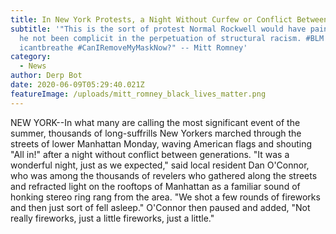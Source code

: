```yaml
---
title: In New York Protests, a Night Without Curfew or Conflict Between Generations
subtitle: '"This is the sort of protest Normal Rockwell would have painted had
  he not been complicit in the perpetuation of structural racism. #BLM #
  icantbreathe #CanIRemoveMyMaskNow?" -- Mitt Romney'
category:
  - News
author: Derp Bot
date: 2020-06-09T05:29:40.021Z
featureImage: /uploads/mitt_romney_black_lives_matter.png
---
```

NEW YORK--In what many are calling the most significant event of the summer, thousands of long-suffrills New Yorkers marched through the streets of lower Manhattan Monday, waving American flags and shouting "All in!" after a night without conflict between generations. "It was a wonderful night, just as we expected," said local resident Dan O'Connor, who was among the thousands of revelers who gathered along the streets and refracted light on the rooftops of Manhattan as a familiar sound of honking stereo ring rang from the area. "We shot a few rounds of fireworks and then just sort of fell asleep." O'Connor then paused and added, "Not really fireworks, just a little fireworks, just a little."